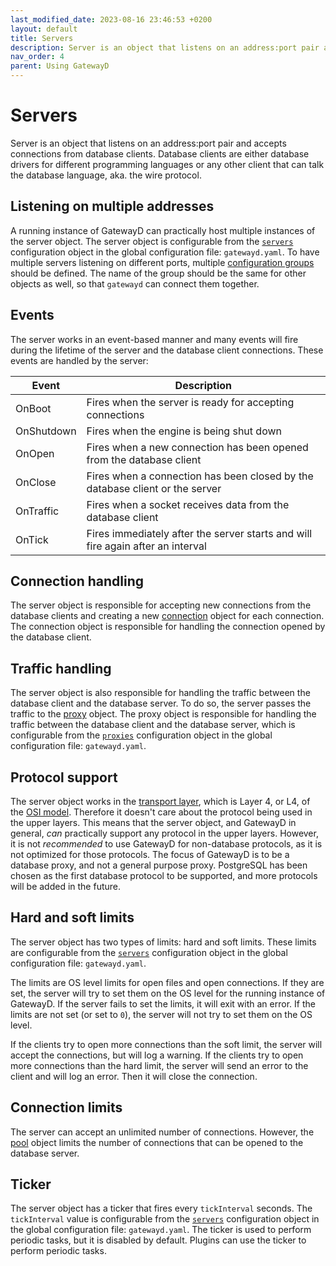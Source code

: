 ```yaml
---
last_modified_date: 2023-08-16 23:46:53 +0200
layout: default
title: Servers
description: Server is an object that listens on an address:port pair and accepts connections from database clients.
nav_order: 4
parent: Using GatewayD
---
```


# Servers

Server is an object that listens on an address:port pair and accepts connections from database clients. Database clients are either database drivers for different programming languages or any other client that can talk the database language, aka. the wire protocol.

## Listening on multiple addresses

A running instance of GatewayD can practically host multiple instances of the server object. The server object is configurable from the [`servers`](/using-gatewayd/global-configuration/servers) configuration object in the global configuration file: `gatewayd.yaml`. To have multiple servers listening on different ports, multiple [configuration groups](/miscellaneous/glossary#configuration-group) should be defined. The name of the group should be the same for other objects as well, so that `gatewayd` can connect them together.

## Events

The server works in an event-based manner and many events will fire during the lifetime of the server and the database client connections. These events are handled by the server:

| Event      | Description                                                                     |
| ---------- | ------------------------------------------------------------------------------- |
| OnBoot     | Fires when the server is ready for accepting connections                        |
| OnShutdown | Fires when the engine is being shut down                                        |
| OnOpen     | Fires when a new connection has been opened from the database client            |
| OnClose    | Fires when a connection has been closed by the database client or the server    |
| OnTraffic  | Fires when a socket receives data from the database client                      |
| OnTick     | Fires immediately after the server starts and will fire again after an interval |

## Connection handling

The server object is responsible for accepting new connections from the database clients and creating a new [connection](/miscellaneous/glossary#connection) object for each connection. The connection object is responsible for handling the connection opened by the database client.

## Traffic handling

The server object is also responsible for handling the traffic between the database client and the database server. To do so, the server passes the traffic to the [proxy](/miscellaneous/glossary#proxy) object. The proxy object is responsible for handling the traffic between the database client and the database server, which is configurable from the [`proxies`](/using-gatewayd/global-configuration/proxies) configuration object in the global configuration file: `gatewayd.yaml`.

## Protocol support

The server object works in the [transport layer](https://en.wikipedia.org/wiki/Transport_layer), which is Layer 4, or L4, of the [OSI model](https://en.wikipedia.org/wiki/OSI_model). Therefore it doesn't care about the protocol being used in the upper layers. This means that the server object, and GatewayD in general, *can* practically support any protocol in the upper layers. However, it is not *recommended* to use GatewayD for non-database protocols, as it is not optimized for those protocols. The focus of GatewayD is to be a database proxy, and not a general purpose proxy. PostgreSQL has been chosen as the first database protocol to be supported, and more protocols will be added in the future.

## Hard and soft limits

The server object has two types of limits: hard and soft limits. These limits are configurable from the [`servers`](/using-gatewayd/global-configuration/servers) configuration object in the global configuration file: `gatewayd.yaml`.

The limits are OS level limits for open files and open connections. If they are set, the server will try to set them on the OS level for the running instance of GatewayD. If the server fails to set the limits, it will exit with an error. If the limits are not set (or set to `0`), the server will not try to set them on the OS level.

If the clients try to open more connections than the soft limit, the server will accept the connections, but will log a warning. If the clients try to open more connections than the hard limit, the server will send an error to the client and will log an error. Then it will close the connection.

## Connection limits

The server can accept an unlimited number of connections. However, the [pool](pools) object limits the number of connections that can be opened to the database server.

## Ticker

The server object has a ticker that fires every `tickInterval` seconds. The `tickInterval` value is configurable from the [`servers`](/using-gatewayd/global-configuration/servers) configuration object in the global configuration file: `gatewayd.yaml`. The ticker is used to perform periodic tasks, but it is disabled by default. Plugins can use the ticker to perform periodic tasks.
